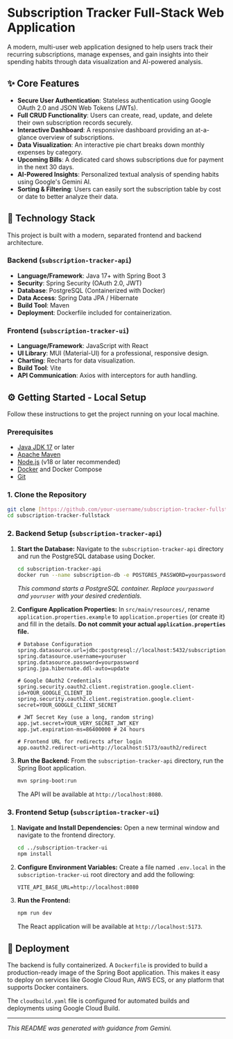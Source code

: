 # Subscription Tracker Full-Stack Web Application

A modern, multi-user web application designed to help users track their recurring subscriptions, manage expenses, and gain insights into their spending habits through data visualization and AI-powered analysis.

## ✨ Core Features

* **Secure User Authentication**: Stateless authentication using Google OAuth 2.0 and JSON Web Tokens (JWTs).
* **Full CRUD Functionality**: Users can create, read, update, and delete their own subscription records securely.
* **Interactive Dashboard**: A responsive dashboard providing an at-a-glance overview of subscriptions.
* **Data Visualization**: An interactive pie chart breaks down monthly expenses by category.
* **Upcoming Bills**: A dedicated card shows subscriptions due for payment in the next 30 days.
* **AI-Powered Insights**: Personalized textual analysis of spending habits using Google's Gemini AI.
* **Sorting & Filtering**: Users can easily sort the subscription table by cost or date to better analyze their data.

## 🚀 Technology Stack

This project is built with a modern, separated frontend and backend architecture.

### Backend (`subscription-tracker-api`)
* **Language/Framework**: Java 17+ with Spring Boot 3
* **Security**: Spring Security (OAuth 2.0, JWT)
* **Database**: PostgreSQL (Containerized with Docker)
* **Data Access**: Spring Data JPA / Hibernate
* **Build Tool**: Maven
* **Deployment**: Dockerfile included for containerization.

### Frontend (`subscription-tracker-ui`)
* **Language/Framework**: JavaScript with React
* **UI Library**: MUI (Material-UI) for a professional, responsive design.
* **Charting**: Recharts for data visualization.
* **Build Tool**: Vite
* **API Communication**: Axios with interceptors for auth handling.

## ⚙️ Getting Started - Local Setup

Follow these instructions to get the project running on your local machine.

### Prerequisites

* [Java JDK 17](https://www.oracle.com/java/technologies/javase/jdk17-archive-downloads.html) or later
* [Apache Maven](https://maven.apache.org/download.cgi)
* [Node.js](https://nodejs.org/en/) (v18 or later recommended)
* [Docker](https://www.docker.com/products/docker-desktop/) and Docker Compose
* [Git](https://git-scm.com/)

### 1. Clone the Repository

```bash
git clone [https://github.com/your-username/subscription-tracker-fullstack.git](https://github.com/your-username/subscription-tracker-fullstack.git)
cd subscription-tracker-fullstack
```

### 2. Backend Setup (`subscription-tracker-api`)

1.  **Start the Database:**
    Navigate to the `subscription-tracker-api` directory and run the PostgreSQL database using Docker.
    ```bash
    cd subscription-tracker-api
    docker run --name subscription-db -e POSTGRES_PASSWORD=yourpassword -e POSTGRES_USER=youruser -e POSTGRES_DB=subscription_tracker -p 5432:5432 -d postgres
    ```
    *This command starts a PostgreSQL container. Replace `yourpassword` and `youruser` with your desired credentials.*

2.  **Configure Application Properties:**
    In `src/main/resources/`, rename `application.properties.example` to `application.properties` (or create it) and fill in the details. **Do not commit your actual `application.properties` file.**
    ```properties
    # Database Configuration
    spring.datasource.url=jdbc:postgresql://localhost:5432/subscription_tracker
    spring.datasource.username=youruser
    spring.datasource.password=yourpassword
    spring.jpa.hibernate.ddl-auto=update

    # Google OAuth2 Credentials
    spring.security.oauth2.client.registration.google.client-id=YOUR_GOOGLE_CLIENT_ID
    spring.security.oauth2.client.registration.google.client-secret=YOUR_GOOGLE_CLIENT_SECRET

    # JWT Secret Key (use a long, random string)
    app.jwt.secret=YOUR_VERY_SECRET_JWT_KEY
    app.jwt.expiration-ms=86400000 # 24 hours

    # Frontend URL for redirects after login
    app.oauth2.redirect-uri=http://localhost:5173/oauth2/redirect
    ```

3.  **Run the Backend:**
    From the `subscription-tracker-api` directory, run the Spring Boot application.
    ```bash
    mvn spring-boot:run
    ```
    The API will be available at `http://localhost:8080`.

### 3. Frontend Setup (`subscription-tracker-ui`)

1.  **Navigate and Install Dependencies:**
    Open a new terminal window and navigate to the frontend directory.
    ```bash
    cd ../subscription-tracker-ui 
    npm install
    ```

2.  **Configure Environment Variables:**
    Create a file named `.env.local` in the `subscription-tracker-ui` root directory and add the following:
    ```
    VITE_API_BASE_URL=http://localhost:8080
    ```

3.  **Run the Frontend:**
    ```bash
    npm run dev
    ```
    The React application will be available at `http://localhost:5173`.

## 🐳 Deployment

The backend is fully containerized. A `Dockerfile` is provided to build a production-ready image of the Spring Boot application. This makes it easy to deploy on services like Google Cloud Run, AWS ECS, or any platform that supports Docker containers.

The `cloudbuild.yaml` file is configured for automated builds and deployments using Google Cloud Build.

---
*This README was generated with guidance from Gemini.*

